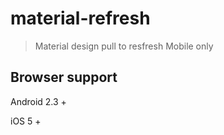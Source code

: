 # material-refresh

> Material design pull to resfresh
> Mobile only


## Browser support

Android 2.3 +

iOS 5 +
